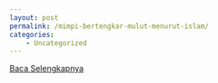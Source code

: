 ```yaml
---
layout: post
permalink: /mimpi-bertengkar-mulut-menurut-islam/
categories:
    - Uncategorized
---
```


[Baca Selengkapnya](/03)